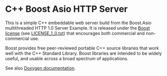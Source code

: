 C++ Boost Asio HTTP Server
==========================

This is a simple C++ embeddable web server build from the
Boost.Asio multithreaded HTTP 1.0 Server Example. It is released under the
[Boost license](http://www.boost.org/users/license.html)
(see [LICENSE_1_0.txt](LICENSE_1_0.txt))
that encourages both commercial and non-commercial use.

Boost provides free peer-reviewed portable C++ source libraries
that work well with the C++ Standard Library.
Boost libraries are intended to be widely useful, and usable across a broad
spectrum of applications.

See also [Doxygen documentation](doc).